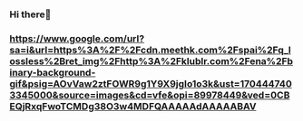 ### Hi there👋
### https://www.google.com/url?sa=i&url=https%3A%2F%2Fcdn.meethk.com%2Fspai%2Fq_lossless%2Bret_img%2Fhttp%3A%2Fklublr.com%2Fena%2Fbinary-background-gif&psig=AOvVaw2ztFOWR9g1Y9X9jgIo1o3k&ust=1704447403345000&source=images&cd=vfe&opi=89978449&ved=0CBEQjRxqFwoTCMDg38O3w4MDFQAAAAAdAAAAABAV
<!--
**shristi2211/shristi2211** is a ✨ _special_ ✨ repository because its `README.md` (this file) appears on your GitHub profile.

Here are some ideas to get you started:

- 🔭 I’m currently working on ...
- 🌱 I’m currently learning ...
- 👯 I’m looking to collaborate on ...
- 🤔 I’m looking for help with ...
- 💬 Ask me about ...
- 📫 How to reach me: ...
- 😄 Pronouns: ...
- ⚡ Fun fact: ...
-->
